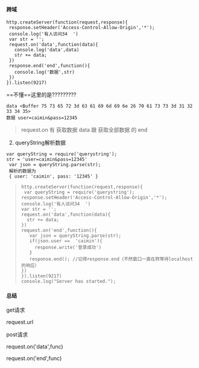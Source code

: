 #### 跨域



```
http.createServer(function(request,response){
 response.setHeader('Access-Control-Allow-Origin','*');
 console.log('有人访问34  ')
 var str = '';
 request.on('data',function(data){
   console.log('data',data)
   str += data;
 })
 response.end('end',function(){
   console.log('数据',str)
 })
}).listen(9217)
```

==不懂==这里的是<Buffer>?????????

```
data <Buffer 75 73 65 72 3d 63 61 69 6d 69 6e 26 70 61 73 73 3d 31 32 33 34 35>
数据 user=caimin&pass=12345
```

> request.on 有 获取数据 data 跟 获取全部数据 的 end

2. queryString解析数据

```
var queryString = require('querystring');
str = 'user=caimin&pass=12345'
 var json = queryString.parse(str);
 解析的数据为
 { user: 'caimin', pass: '12345' }
```

>
>
>```
>http.createServer(function(request,response){
>  var queryString = require('querystring');
> response.setHeader('Access-Control-Allow-Origin','*');
> console.log('有人访问34  ')
> var str = '';
> request.on('data',function(data){
>   str += data;
> })
> request.on('end',function(){
>    var json = queryString.parse(str);
>    if(json.user ==  'caimin'){
>      response.write('登录成功')
>    }
>    response.end(); //记得response.end（不然窗口一直在转等待localhost的响应）
> })
>}).listen(9217)
>console.log("Server has started.");
>```

#### 总结

get请求 

request.url

post请求

request.on('data',func)

request.on('end',func)